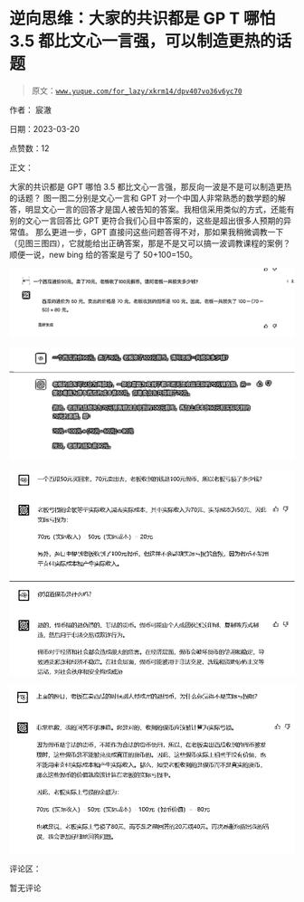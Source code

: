 # 逆向思维：大家的共识都是 GP T 哪怕 3.5 都比文心一言强，可以制造更热的话题

> 原文：[`www.yuque.com/for_lazy/xkrm14/dpv407vo36v6yc70`](https://www.yuque.com/for_lazy/xkrm14/dpv407vo36v6yc70)

作者： 宸澈

日期：2023-03-20

点赞数：12

正文：

大家的共识都是 GPT 哪怕 3.5 都比文心一言强，那反向一波是不是可以制造更热的话题？ 图一图二分别是文心一言和 GPT 对一个中国人非常熟悉的数学题的解答，明显文心一言的回答才是国人被告知的答案。我相信采用类似的方式，还能有别的文心一言回答比 GPT 更符合我们心目中答案的，这些是超出很多人预期的异常值。 那么更进一步，GPT 直接问这些问题答得不对，那如果我稍微调教一下（见图三图四），它就能给出正确答案，那是不是又可以搞一波调教课程的案例？ 顺便一说，new bing 给的答案是亏了 50+100=150。

![](img/db41f23f4ea975ee9bf1f368e260d9b5.png)  

![](img/f5cfc00d0668284d7de73976e82f1c8c.png)  

![](img/283466a45ea00a10980687df6a488bad.png)  

![](img/9507bd284c21ad7f2c7d2c2369b0712a.png)  

评论区：

暂无评论



